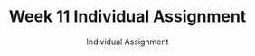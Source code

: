 ---
title: Week 11 Individual Assignment
subtitle: Individual Assignment
type: assignment
points: 100
week: "11"
---